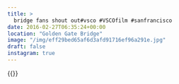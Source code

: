 ```yaml
---
title: >
  bridge fans shout out#vsco #VSCOfilm #sanfrancisco
date: 2016-02-27T06:35:24+00:00
location: "Golden Gate Bridge"
image: "/img/eff29bed65af6d3afd91716ef96a291e.jpg"
draft: false
instagram: true
---
```


{{<photo src="/img/eff29bed65af6d3afd91716ef96a291e.jpg">}}
